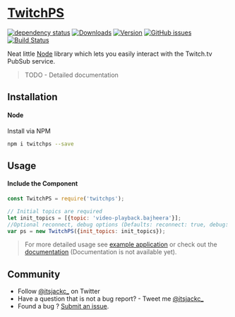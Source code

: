 # [TwitchPS](https://github.com/jctrvlr/twitchps)
 [![dependency status](https://david-dm.org/jctrvlr/twitchps.svg)](https://david-dm.org/jctrvlr/twitchps)
 [![Downloads](https://img.shields.io/npm/dm/twitchps.svg?style=flat)](https://www.npmjs.org/package/twitchps) [![Version](https://img.shields.io/npm/v/twitchps.svg?style=flat)](https://www.npmjs.org/package/twitchps)  [![GitHub issues](https://img.shields.io/github/issues/jctrvlr/twitchPS.svg)](https://github.com/jctrvlr/twitchPS/issues) [![Build Status](https://travis-ci.org/jctrvlr/twitchPS.svg?branch=master)](https://travis-ci.org/jctrvlr/twitchPS)

Neat little [Node](http://nodejs.org) library which lets you easily interact with the Twitch.tv PubSub service.
> TODO - Detailed documentation

## Installation

#### Node

Install via NPM

~~~ bash
npm i twitchps --save
~~~

## Usage

#### Include the Component
~~~ javascript
const TwitchPS = require('twitchps');

// Initial topics are required
let init_topics = [{topic: 'video-playback.bajheera'}];
//Optional reconnect, debug options (Defaults: reconnect: true, debug: false)
var ps = new TwitchPS({init_topics: init_topics});
~~~
>  For more detailed usage see [example application](https://github.com/jctrvlr/twitchps_example) or check out the [documentation]() (Documentation is not available yet).

## Community
- Follow [@itsjackc_](https://twitter.com/itsjackc_) on Twitter
- Have a question that is not a bug report? - Tweet me [@itsjackc_](https://twitter.com/itsjackc_)
- Found a bug ? [Submit an issue](https://github.com/jctrvlr/twitchps/issues/new).
